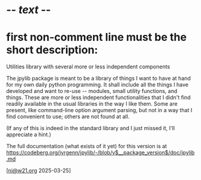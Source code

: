 # -*- text -*-
# first non-comment line must be the short description:
Utilities library with several more or less independent components

The jpylib package is meant to be a library of things I want to have at hand for my own daily python programming. It shall include all the things I have developed and want to re-use -- modules, small utility functions, and things. These are more or less independent functionalities that I didn't find readily available in the usual libraries in the way I like them. Some are present, like command-line option argument parsing, but not in a way that I find convenient to use; others are not found at all.

(If any of this is indeed in the standard library and I just missed it, I'll appreciate a hint.)

The full documentation (what exists of it yet) for this version is at
<https://codeberg.org/jyrgenn/jpylib/-/blob/v$__package_version$/doc/jpylib.md>

[ni@w21.org 2025-03-25]
